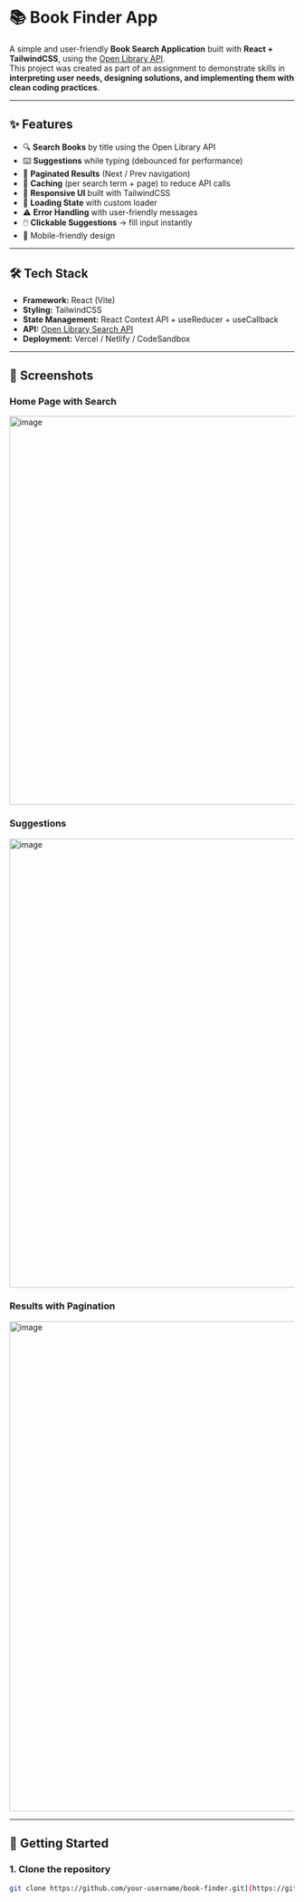 # 📚 Book Finder App

A simple and user-friendly **Book Search Application** built with **React + TailwindCSS**, using the [Open Library API](https://openlibrary.org/developers/api).  
This project was created as part of an assignment to demonstrate skills in **interpreting user needs, designing solutions, and implementing them with clean coding practices**.  

---

## ✨ Features

- 🔍 **Search Books** by title using the Open Library API  
- ⌨️ **Suggestions** while typing (debounced for performance)  
- 📑 **Paginated Results** (Next / Prev navigation)  
- 💾 **Caching** (per search term + page) to reduce API calls  
- 🎨 **Responsive UI** built with TailwindCSS  
- 🔄 **Loading State** with custom loader  
- ⚠️ **Error Handling** with user-friendly messages  
- 🖱️ **Clickable Suggestions** → fill input instantly  
- 📱 Mobile-friendly design  

---

## 🛠️ Tech Stack

- **Framework:** React (Vite)  
- **Styling:** TailwindCSS  
- **State Management:** React Context API + useReducer + useCallback  
- **API:** [Open Library Search API](https://openlibrary.org/search.json)  
- **Deployment:** Vercel / Netlify / CodeSandbox  

---

## 📸 Screenshots

### Home Page with Search
<img width="1919" height="685" alt="image" src="https://github.com/user-attachments/assets/846e4a98-5d36-4344-973e-f83a1a1dba84" />



### Suggestions
<img width="1022" height="792" alt="image" src="https://github.com/user-attachments/assets/8c4fde27-ded9-45ba-9d08-8bf374f399b1" />



### Results with Pagination
<img width="938" height="864" alt="image" src="https://github.com/user-attachments/assets/547f7557-dc39-4b12-844c-8976fe374a60" />



---

## 🚀 Getting Started

### 1. Clone the repository
```bash
git clone https://github.com/your-username/book-finder.git](https://github.com/AyushSGithub24/Aganitha-task.git

